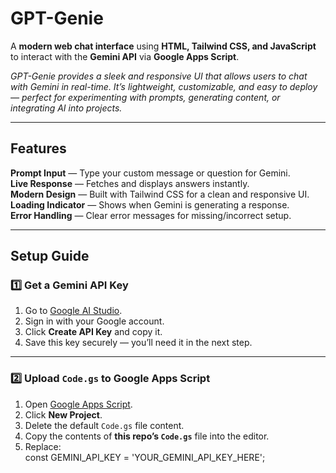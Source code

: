 # GPT-Genie  

A **modern web chat interface** using **HTML, Tailwind CSS, and JavaScript** to interact with the **Gemini API** via **Google Apps Script**.  

*GPT-Genie provides a sleek and responsive UI that allows users to chat with Gemini in real-time. It’s lightweight, customizable, and easy to deploy — perfect for experimenting with prompts, generating content, or integrating AI into projects.*  

---

## Features  

 **Prompt Input** — Type your custom message or question for Gemini.  
 **Live Response** — Fetches and displays answers instantly.  
 **Modern Design** — Built with Tailwind CSS for a clean and responsive UI.  
 **Loading Indicator** — Shows when Gemini is generating a response.  
 **Error Handling** — Clear error messages for missing/incorrect setup.  

---

## Setup Guide  

### 1️⃣ Get a Gemini API Key  
1. Go to [Google AI Studio](https://aistudio.google.com/app/apikey).  
2. Sign in with your Google account.  
3. Click **Create API Key** and copy it.  
4. Save this key securely — you’ll need it in the next step.  

---

### 2️⃣ Upload `Code.gs` to Google Apps Script  
1. Open [Google Apps Script](https://script.google.com/).  
2. Click **New Project**.  
3. Delete the default `Code.gs` file content.  
4. Copy the contents of **this repo’s `Code.gs`** file into the editor.  
5. Replace:  
   const GEMINI_API_KEY = 'YOUR_GEMINI_API_KEY_HERE';
